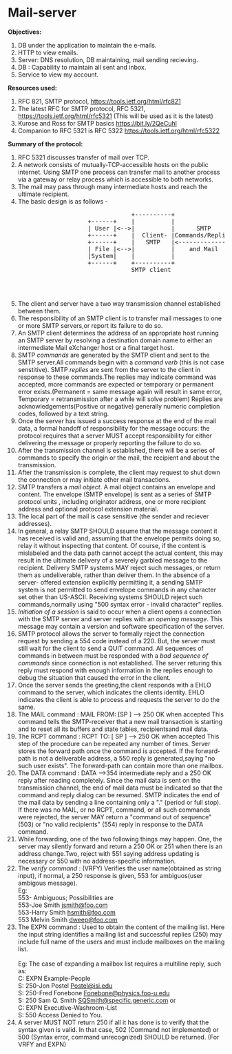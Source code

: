 # Mail-server

**Objectives:**
  1. DB under the application to maintain the e-mails.
  2. HTTP to view emails.
  3. Server: DNS resolution, DB maintaining, mail sending recieving.
  4. DB : Capability to maintain all sent and inbox. 
  5. Service to view my account. 

**Resources used:**  
  1. RFC 821, SMTP protocol, https://tools.ietf.org/html/rfc821  
  2. The latest RFC for SMTP protocol, RFC 5321, https://tools.ietf.org/html/rfc5321  (This will be used as it is the latest) 
  3. Kurose and Ross for SMTP basics https://bit.ly/2QeCuhl
  4. Companion to RFC 5321 is RFC 5322 https://tools.ietf.org/html/rfc5322
  

**Summary of the protocol:**
  1. RFC 5321 discusses transfer of mail over TCP.
  2. A network consists of mutually-TCP-accessible hosts on the public internet. Using SMTP one process can transfer mail to       another process via a gateway or relay process which is accessible to both networks.
  3. The mail may pass through many intermediate hosts and reach the ultimate recipient.
  4. The basic design is as follows - 
  
  <pre>
                                  +----------+                +----------+  
                      +------+    |          |                |          |  
                      | User |<-->|          |      SMTP      |          |  
                      +------+    |  Client- |Commands/Replies| Server-  |  
                      +------+    |   SMTP   |<-------------->|    SMTP  |    +------+  
                      | File |<-->|          |    and Mail    |          |<-->| File |  
                      |System|    |          |                |          |    |System|  
                      +------+    +----------+                +----------+    +------+  
                                  SMTP client                SMTP server  
                                
      
  </pre>
                     
   5. The client and server have a two way transmission channel established between them.
   6. The responsibility of an SMTP client is to transfer mail messages to one or more SMTP servers,or report its failure to do so.
   7. An SMTP client determines the address of an appropriate host running an SMTP server by resolving a destination domain name to either an intermediate Mail eXchanger host or a final target host.
   8. SMTP *commands* are generated by the SMTP client and sent to the SMTP server.All commands begin with a *command verb* (this is not case senstitive). SMTP *replies* are sent from the server to the client in response to these commands.The replies may indicate command was accepted, more commands are expected or temporary or permanent error exists.(Permanent = same message again will result in same error, Temporary = retransmission after a while will solve problem) Replies are acknowledgements(Positive or negative) generally numeric completion codes, followed by a text string.  
   9. Once the server has issued a success response at the end of the mail data, a formal handoff of responsibility for the message occurs: the protocol requires that a server MUST accept responsibility for either delivering the message or properly reporting the failure to do so.
   10. After the transmission channel is established, there will be a series of commands to specify the origin or the mail, the recipient and about the transmission. 
   11. After the transmission is complete, the client may request to shut down the connection or may initiate other mail transactions.
   12. SMTP transfers a *mail object*. A mail object contains an envelope and content. The envelope (SMTP envelope) is sent as a series of SMTP protocol units , including originator address, one or more recipient address and optional protocol extension material.
   13. The local part of the mail is case sensitive (the sender and reciever addresses).
   14. In general, a relay SMTP SHOULD assume that the message content it has received is valid and, assuming that the envelope permits doing so, relay it without inspecting that content.  Of course, if the content is mislabeled and the data path cannot accept the actual content, this may result in the ultimate delivery of a severely garbled message to the recipient. Delivery SMTP systems MAY reject such messages, or return them as undeliverable, rather than deliver them.  In the absence of a server- offered extension explicitly permitting it, a sending SMTP system is not permitted to send envelope commands in any character set other than US-ASCII.  Receiving systems SHOULD reject such commands,normally using "500 syntax error - invalid character" replies.
   15. _Initiation of a session_ is said to occur when a client opens a connection with the  SMTP server and server replies with an _opening message_. This message may contain a version and software specification of the server.
   16. SMTP protocol allows the server to formally reject the connection request by sending a 554 code instead of a 220. But, the server must still wait for the client to send a QUIT command. All sequences of commands in between must be responded with a _bad sequence of commands_ since connection is not established. The server returing this reply must respond with enough information in the replies enough to debug the situation that caused the error in the client.
   17. Once the server sends the greeting,the client responds with a EHLO command to the server, which indicates the clients identity. EHLO indicates the client is able to process and requests the server to do the same. 
   18. The MAIL command : MAIL FROM:<reverse-path> [SP <mail-parameters> ] <CRLF>   --> 250 OK when accepted
This command tells the SMTP-receiver that a new mail transaction is starting and to reset all its buffers and state tables, recipientsand mail data. 
   19. The RCPT command : RCPT TO:<forward-path> [ SP <rcpt-parameters> ] <CRLF>    --> 250 OK when accepted
This step of the procedure can be repeated any number of times. Server stores the forward path once the command is accepted. If the forward-path is not a deliverable address, a 550 reply is generated,saying "no such user exists". The forward-path can contain more than one mailbox.
   20. The DATA command : DATA <CRLF>   -->354 intermediate reply and a 250 OK reply after reading completely.
Since the mail data is sent on the transmission channel, the end of mail data must be indicated so that the command and reply dialog can be resumed.  SMTP indicates the end of the mail data by sending a line containing only a "." (period or full stop).
   If there was no MAIL, or no RCPT, command, or all such commands were rejected, the server MAY return a "command out of sequence" (503) or    "no valid recipients" (554) reply in response to the DATA command. 
   21. While forwarding, one of the two following things may happen. One, the server may silently forward and return a 250 OK or 251 when there is an address change.Two, reject with 551 saying address updating is necessary or 550 with no address-specific information.
   22. The _verify command_ : (VRFY) Verifies the user name(obtained as string input), if normal, a 250 response is given, 553 for ambiguos(user ambigous message).
      <br>  Eg: 
      <br>  553- Ambiguous; Possibilities are
      <br>  553-Joe Smith <jsmith@foo.com>
      <br>  553-Harry Smith <hsmith@foo.com>
      <br>  553 Melvin Smith <dweep@foo.com>
   23. The EXPN command : Used to obtain the content of the mailing list. Here the input string identifies a mailing list and successful replies (250) may include full name of the users and must include mailboxes on the mailing list.  
       <br> Eg: The case of expanding a mailbox list requires a multiline reply, such as:
       <br> C: EXPN Example-People
       <br> S: 250-Jon Postel <Postel@isi.edu>
       <br> S: 250-Fred Fonebone <Fonebone@physics.foo-u.edu>
       <br> S: 250 Sam Q. Smith <SQSmith@specific.generic.com>
                       or
       <br> C: EXPN Executive-Washroom-List
       <br> S: 550 Access Denied to You.
   24. A server MUST NOT return 250 if all it has done is to verify that the syntax given is valid.  In that case, 502 (Command not implemented) or 500 (Syntax error, command unrecognized) SHOULD be returned. (For VRFY and EXPN)
